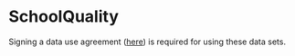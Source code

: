 # SchoolQuality

Signing a data use agreement ([here](https://www.google.com)) is required for using these data sets.
